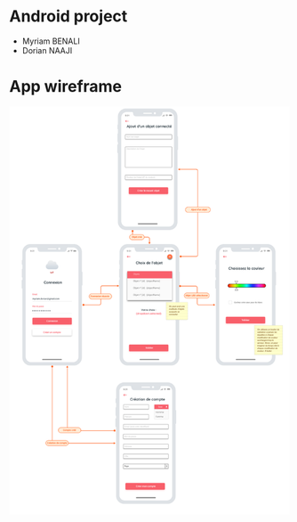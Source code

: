 # Android project

- Myriam BENALI
- Dorian NAAJI

# App wireframe

![wireframe](./doc/img/wireframe.png)